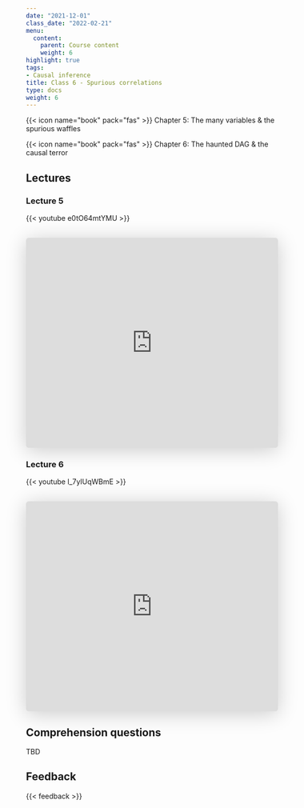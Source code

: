```yaml
---
date: "2021-12-01"
class_date: "2022-02-21"
menu:
  content:
    parent: Course content
    weight: 6
highlight: true
tags:
- Causal inference
title: Class 6 - Spurious correlations
type: docs
weight: 6
---
```


{{< icon name="book" pack="fas" >}} Chapter 5: The many variables & the spurious waffles

{{< icon name="book" pack="fas" >}} Chapter 6: The haunted DAG & the causal terror

<!--more-->

## Lectures

### Lecture 5

{{< youtube e0tO64mtYMU >}}

<br>

<iframe class="speakerdeck-iframe" frameborder="0" src="https://speakerdeck.com/player/26cdb77505364b8b8fd653c72fcf1bcf" title="L05 Statistical Rethinking Winter 2019" allowfullscreen="true" mozallowfullscreen="true" webkitallowfullscreen="true" style="border: 0px; background: padding-box padding-box rgba(0, 0, 0, 0.1); margin: 0px; padding: 0px; border-radius: 6px; box-shadow: rgba(0, 0, 0, 0.2) 0px 5px 40px; width: 100%; height: 420px;" data-ratio="1.3333333333333333"></iframe>

<br>

### Lecture 6

{{< youtube l_7yIUqWBmE >}}

<br>

<iframe class="speakerdeck-iframe" frameborder="0" src="https://speakerdeck.com/player/d4422ebeb555488fb1e852bb35fc1d4d" title="L06 Statistical Rethinking Winter 2019" allowfullscreen="true" mozallowfullscreen="true" webkitallowfullscreen="true" style="border: 0px; background: padding-box padding-box rgba(0, 0, 0, 0.1); margin: 0px; padding: 0px; border-radius: 6px; box-shadow: rgba(0, 0, 0, 0.2) 0px 5px 40px; width: 100%; height: 420px;" data-ratio="1.3333333333333333"></iframe>

<br>

## Comprehension questions

TBD

## Feedback

{{< feedback >}}

